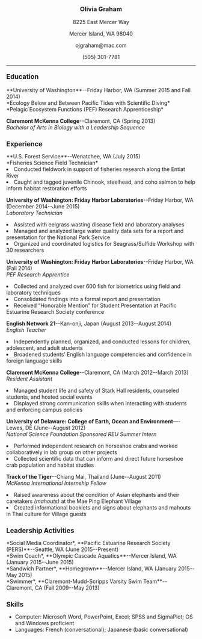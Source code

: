 <h3 style="text-align:center">Olivia Graham</h3>
<p style="text-align:center">8225 East Mercer Way <br  />
<p style="text-align:center">Mercer Island, WA 98040 <br  />
<p style="text-align:center">ojgraham@mac.com<br  />
<p style="text-align:center"> (505) 301-7781<br  />

<hr />

<p style="font-size:125%"><strong>Education</strong> </p>
**University of Washington**--Friday Harbor, WA (Summer 2015 and Fall 2014)<br  />
*Ecology Below and Between Pacific Tides with Scientific Diving*<br  />
*Pelagic Ecosystem Functions (PEF) Research Apprenticeship*<br  />

**Claremont McKenna College**--Claremont, CA (Spring 2013) <br  />
*Bachelor of Arts in Biology with a Leadership Sequence*<br  />

<h2 style="font-size:125%"><strong>Experience </strong></h2>
**U.S. Forest Service**--Wenatchee, WA (July 2015) <br  />
*Fisheries Science Field Technician*</li> <br  />
<li> Conducted fieldwork in support of fisheries research along the Entiat River </li>
<li> Caught and tagged juvenile Chinook, steelhead, and coho salmon to help inform habitat restoration efforts</li>

**University of Washington: Friday Harbor Laboratories**--Friday Harbor, WA (December 2014--June 2015) <br  />
*Laboratory Technician*</li><br  />
<li> Assisted with eelgrass wasting disease field and laboratory analyses </li>
<li> Managed and analyzed large water quality data sets for a report and presentation for the National Park Service </li>
<li> Organized and coordinated logistics for Seagrass/Sulfide Workshop with 30 researchers </li>

**University of Washington: Friday Harbor Laboratories**--Friday Harbor, WA (Fall 2014) <br  />
*PEF Research Apprentice*</li><br  />
<li> Collected and analyzed over 600 fish for biometrics using field and laboratory techniques </li>
<li> Consolidated findings into a formal report and presentation </li>
<li> Received “Honorable Mention” for Student Presentation at Pacific Estuarine Research Society conference </li>

**English Network 21**--Kan-onji, Japan (August 2013--August 2014) <br  />
*English Teacher*</li><br  />
<li> Independently planned, organized, and conducted lessons for children, adolescent, and adult students </li>
<li> Broadened students’ English language competencies and confidence in foreign language skills </li>
</ul>

**Claremont McKenna College**--Claremont, CA (March 2012--March 2013) <br  />
*Resident Assistant*</li><br  />
<li> Managed student life and safety of Stark Hall residents, counseled students, and hosted social events </li>
<li> Displayed strong communication skills when interacting with students and enforcing campus policies  </li>
</ul>

**University of Delaware: College of Earth, Ocean and Environment**—-Lewes, DE (June--August 2012) <br  />
*National Science Foundation Sponsored REU Summer Intern*</li><br  />
<li> Performed independent research on horseshoe crabs and worked collaboratively in lab group on other projects </li>
<li> Collected scientific data that can inform and direct future horseshoe crab population and habitat studies </li>

**Track of the Tiger**--Chiang Mai, Thailand (June--August 2011) <br  />
*McKenna International Internship Fellow*</li>
<li> Raised awareness about the condition of Asian elephants and their caretakers <em>(mahouts)</em> at the Mae Ping            Elephant Village  </li>
<li> Created informational booklets and signs about elephants and mahouts in Thai culture for Village guests </li>

<h2 style="font-size:125%"><strong>Leadership Activities </strong></h2>
*Social Media Coordinator*, **Pacific Estuarine Research Society (PERS)**--Seattle, WA (June 2015--Present)<br  />
*Swim Coach*, **Olympic Cascade Aquatics**--Mercer Island, WA (January 2015--June 2015)<br  />
*Sandwich Partner*, **Homegrown**--Mercer Island, WA (January 2015--May 2015)<br  />
*Swimmer*, **Claremont-Mudd-Scripps Varsity Swim Team**--Claremont, CA (Fall 2009--May 2013)


<h2 style="font-size:125%"><strong>Skills </strong></h2>
<ul>
<li> Computer: Microsoft Word, PowerPoint, Excel; SPSS and SigmaPlot; OS and Windows proficient </li>
<li> Languages: French (conversational); Japanese (basic conversational) </li>
